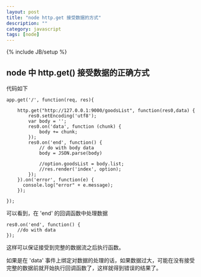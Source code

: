 ```yaml
---
layout: post
title: "node http.get 接受数据的方式"
description: ""
category: javascript
tags: [node]
---
```

{% include JB/setup %}

## node 中 http.get() 接受数据的正确方式

代码如下

	app.get('/', function(req, res){
		
		http.get("http://127.0.0.1:9000/goodsList", function(res0,data) {
			res0.setEncoding('utf8');
			var body = '';
			res0.on('data', function (chunk) {
				body += chunk;
			});
			res0.on('end', function() {
				// do with body data
				body = JSON.parse(body)
				
			    //option.goodsList = body.list;
			    //res.render('index', option);
			});
		}).on('error', function(e) {
		  console.log("error" + e.message);
		});
		
	});

可以看到，在 'end' 的回调函数中处理数据

	res0.on('end', function() {
		//do with data
	});

这样可以保证接受到完整的数据流之后执行函数。

如果是在 'data' 事件上绑定对数据的处理的话，如果数据过大，可能在没有接受完整的数据前就开始执行回调函数了，这样就得到错误的结果了。

